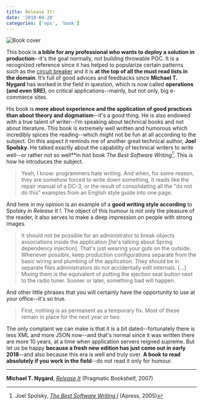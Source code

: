 ```yaml
---
title: Release It!
date: '2018-04-28'
categories: ['ops', 'book']
---
```


![Book cover](/post/release-it_files/release-it.jpeg)

This book is **a bible for any professional who wants to deploy a solution in production**--it's the goal normally, not building throwable POC. It is a recognized reference since it has helped to popularize certain patterns such as the [circuit breaker](https://back2code.quora.com/Circuit-breaker) and it is **at the top of all the must read lists in the domain**. It’s full of good advices and feedbacks since **Michael T. Nygard** has worked in the field in question, which is now called **operations (and even SRE)**, on critical applications--mainly, but not only, big e-commerce sites.

His book is **more about experience and the application of good practices than about theory and dogmatism**--it's a good thing. He is also endowed with a true talent of writer--I’m speaking about technical books and not about literature. This book is extremely well written and humorous which incredibly spices the reading--which might not be fun at all according to the subject. On this aspect it reminds me of another great technical author, **Joel Spolsky**. He talked exactly about the capability of technical writers to write well--or rather not so well**in hist book *The Best Software Writing*[^1]. This is how he introduces the subject.

> Yeah, I know: programmers hate writing. And when, for some reason, they are somehow forced to write down something, it reads like the repair manual of a DC-3, or the result of consolidating all the "do not do this" examples from an English style guide into one page.

And here in my opinion is an example of a **good writing style according** to Spolsky in *Release It !*. The object of this humour is not only the pleasure of the reader, it also serves to make a deep impression on people with strong images.

> It should not be possible for an administrator to break objects associations inside the application [he's talking about Spring dependency injection]. That's just wearing your guts on the outside. Whenever possible, keep production configurations separate from the basic wiring and plumbing of the application. They should be in separate files administrators do not accidentally edit internals. [...] Mixing them is the equivalent of putting the ejection seat button next to the radio tuner. Sooner or later, something bad will happen.

And other little phrases that you will certainly have the opportunity to use at your office--it's so true.

> First, nothing is as permanent as a temporary fix. Most of these remain in place for the next year or two.

The only complaint we can make is that it is a bit dated--fortunately there is less XML and more JSON now--and that's normal since it was written there are more 10 years, at a time when application servers reigned supreme. But let us be happy **because a fresh new edition has just come out in early 2018**--and also because this era is well and truly over. **A book to read absolutely if you work in the field**--do not read it only for humour.

***

**Michael T. Nygard**, *[Release It](https://www.goodreads.com/book/show/1069827.Release_It_)* (Pragmatic Bookshelf, 2007)

[^1]:  Joel Spolsky, *[The Best Software Writing I](https://www.goodreads.com/book/show/41787.The_Best_Software_Writing_I)* (Apress, 2005)

